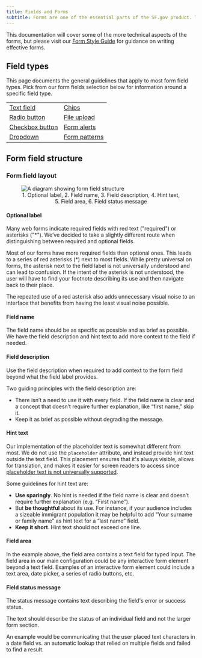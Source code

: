 ```yaml
---
title: Fields and Forms
subtitle: Forms are one of the essential parts of the SF.gov product. They allow us to lower the friction involved when applying for a service or grant.
---
```


This documentation will cover some of the more technical aspects of the forms, but please visit our [Form Style Guide](https://sfgovdt.jira.com/wiki/spaces/SFGOV/pages/1807024424/Form+style+guide) for guidance on writing effective forms.

## Field types <!-- This will be replaced with a component later. -->
This page documents the general guidelines that apply to most form field types. Pick from our form fields selection below for information around a specific field type.

|       |  |
| ----------- | ----------- |
| [Text field](/components/forms/text) | [Chips](/components/forms/#) |
| [Radio button](/components/forms/radio) | [File upload](/components/forms/#) |
| [Checkbox button](/components/forms/checkbox) | [Form alerts](/components/forms/#) |
| [Dropdown](/components/forms/#) | [Form patterns](/components/forms/#) |

## Form field structure

### Form field layout

<figure>
  <img class="w-1/1" alt="A diagram showing form field structure" src="https://user-images.githubusercontent.com/957314/158282202-43128233-c1c7-464c-b2d7-d3ece55850b6.png">
  <figcaption align="center">1. Optional label, 2. Field name, 3. Field description, 4. Hint text, 5. Field area, 6. Field status message</figcaption>
</figure>


#### Optional label

Many web forms indicate required fields with red text ("required") or asterisks ("*"). We’ve decided to take a slightly different route when distinguishing between required and optional fields.

Most of our forms have more required fields than optional ones. This leads to a series of red asterisks (*) next to most fields. While pretty universal on forms, the asterisk next to the field label is not universally understood and can lead to confusion. If the intent of the asterisk is not understood, the user will have to find your footnote describing its use and then navigate back to their place.

The repeated use of a red asterisk also adds unnecessary visual noise to an interface that benefits from having the least visual noise possible.

#### Field name

The field name should be as specific as possible and as brief as possible. We have the field description and hint text to add more context to the field if needed.

#### Field description

Use the field description when required to add context to the form field beyond what the field label provides.

Two guiding principles with the field description are:

- There isn’t a need to use it with every field. If the field name is clear and a concept that doesn’t require further explanation, like “first name,” skip it.
- Keep it as brief as possible without degrading the message.

#### Hint text<a name="placeholder-text"></a>

Our implementation of the placeholder text is somewhat different from most. We do not use the `placeholder` attribute, and instead provide hint text outside the text field. This placement ensures that it's always visible, allows for translation, and makes it easier for screen readers to access since [placeholder text is not universally supported](https://www.w3.org/WAI/tutorials/forms/instructions/#placeholder-text).

Some guidelines for hint text are:

- **Use sparingly**. No hint is needed if the field name is clear and doesn’t require further explanation (e.g. “First name”).
- But **be thoughtful** about its use. For instance, if your audience includes a sizeable immigrant population it may be helpful to add “Your surname or family name” as hint text for a “last name” field.
- **Keep it short**. Hint text should not exceed one line.

#### Field area

In the example above, the field area contains a text field for typed input. The field area in our main configuration could be any interactive form element beyond a text field. Examples of an interactive form element could include a text area, date picker, a series of radio buttons, etc.

#### Field status message

The status message contains text describing the field's error or success status.

The text should describe the status of an individual field and not the larger form section.

An example would be communicating that the user placed text characters in a date field vs. an automatic lookup that relied on multiple fields and failed to find a result.
